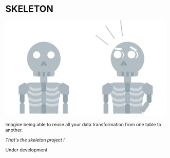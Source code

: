 # SKELETON

<img src="./doc/skeleton.png" alt="Skeleton" width="500"/>

</br>

Imagine being able to reuse all your data transformation from one table to another.

*That's the skeleton project !*

Under development
